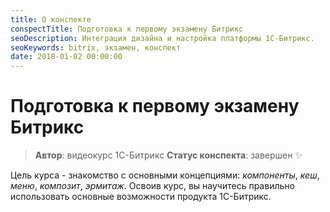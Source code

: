 ```yaml
---
title: О конспекте
conspectTitle: Подготовка к первому экзамену Битрикс
seoDescription: Интеграция дизайна и настройка платформы 1С-Битрикс.
seoKeywords: bitrix, экзамен, конспект
date: 2018-01-02 00:00:00
---
```

# Подготовка к первому экзамену Битрикс

> **Автор**: видеокурс 1C-Битрикс
> **Статус конспекта**: завершен :sparkles:

Цель курса - знакомство с основными концепциями: *компоненты*, *кеш*, *меню*, *композит*, *эрмитаж*. 
Освоив курс, вы научитесь правильно использовать основные возможности продукта 1С-Битрикс.